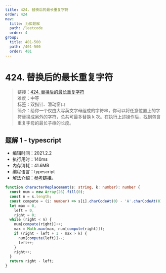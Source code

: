 ```yaml
---
title: 424. 替换后的最长重复字符
order: 424
nav:
  title: 力扣题解
  path: /leetcode
  order: 4
group:
  title: 401-500
  path: /401-500
  order: 401
---
```


# 424. 替换后的最长重复字符

> 链接：[424. 替换后的最长重复字符](https://leetcode-cn.com/problems/longest-repeating-character-replacement/)  
> 难度：中等  
> 标签：双指针、滑动窗口  
> 简介：给你一个仅由大写英文字母组成的字符串，你可以将任意位置上的字符替换成另外的字符，总共可最多替换 k 次。在执行上述操作后，找到包含重复字母的最长子串的长度。

## 题解 1 - typescript

- 编辑时间：2021.2.2
- 执行用时：140ms
- 内存消耗：41.6MB
- 编程语言：typescript
- 解法介绍：[参考链接](https://leetcode-cn.com/problems/longest-repeating-character-replacement/solution/ti-huan-hou-de-zui-chang-zhong-fu-zi-fu-n6aza/)。

```typescript
function characterReplacement(s: string, k: number): number {
  const num = new Array(26).fill(0);
  const n = s.length;
  const compute = (i: number) => s[i].charCodeAt(0) - 'A'.charCodeAt(0);
  let max = 0,
    left = 0,
    right = 0;
  while (right < n) {
    num[compute(right)]++;
    max = Math.max(max, num[compute(right)]);
    if (right - left + 1 - max > k) {
      num[compute(left)]--;
      left++;
    }
    right++;
  }
  return right - left;
}
```
